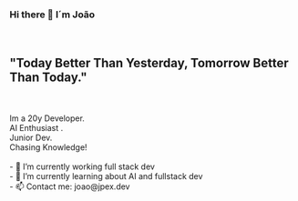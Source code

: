 ### Hi there 👋 I´m João
<br>

<h2>"Today Better Than Yesterday, Tomorrow Better Than Today."</h2>
<br><br>
Im a 20y Developer. 
<br>
AI Enthusiast . 
<br>
Junior Dev. 
<br>
Chasing Knowledge!
<br>
<br>
- 🔭 I’m currently working full stack dev
<br>
- 🌱 I’m currently learning about AI and fullstack dev
<br>
- 📫 Contact me: joao@jpex.dev
